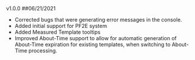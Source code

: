 v1.0.0  ##06/21/2021
* Corrected bugs that were generating error messages in the console.
* Added initial support for PF2E system
* Added Measured Template tooltips
* Improved About-Time support to allow for automatic generation of About-Time expiration for existing templates, when switching to About-Time processing.
